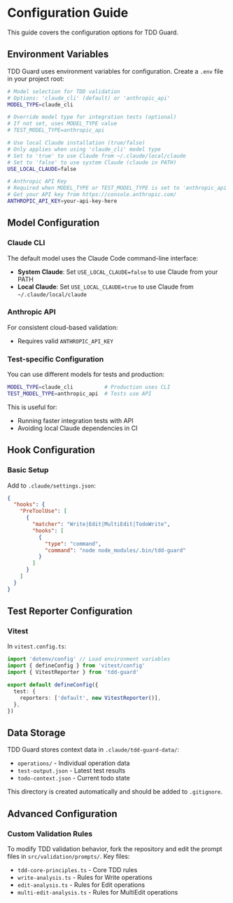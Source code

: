 # Configuration Guide

This guide covers the configuration options for TDD Guard.

## Environment Variables

TDD Guard uses environment variables for configuration.
Create a `.env` file in your project root:

```bash
# Model selection for TDD validation
# Options: 'claude_cli' (default) or 'anthropic_api'
MODEL_TYPE=claude_cli

# Override model type for integration tests (optional)
# If not set, uses MODEL_TYPE value
# TEST_MODEL_TYPE=anthropic_api

# Use local Claude installation (true/false)
# Only applies when using 'claude_cli' model type
# Set to 'true' to use Claude from ~/.claude/local/claude
# Set to 'false' to use system Claude (claude in PATH)
USE_LOCAL_CLAUDE=false

# Anthropic API Key
# Required when MODEL_TYPE or TEST_MODEL_TYPE is set to 'anthropic_api'
# Get your API key from https://console.anthropic.com/
ANTHROPIC_API_KEY=your-api-key-here
```

## Model Configuration

### Claude CLI

The default model uses the Claude Code command-line interface:

- **System Claude**: Set `USE_LOCAL_CLAUDE=false` to use Claude from your PATH
- **Local Claude**: Set `USE_LOCAL_CLAUDE=true` to use Claude from `~/.claude/local/claude`

### Anthropic API

For consistent cloud-based validation:

- Requires valid `ANTHROPIC_API_KEY`

### Test-specific Configuration

You can use different models for tests and production:

```bash
MODEL_TYPE=claude_cli          # Production uses CLI
TEST_MODEL_TYPE=anthropic_api  # Tests use API
```

This is useful for:

- Running faster integration tests with API
- Avoiding local Claude dependencies in CI

## Hook Configuration

### Basic Setup

Add to `.claude/settings.json`:

```json
{
  "hooks": {
    "PreToolUse": [
      {
        "matcher": "Write|Edit|MultiEdit|TodoWrite",
        "hooks": [
          {
            "type": "command",
            "command": "node node_modules/.bin/tdd-guard"
          }
        ]
      }
    ]
  }
}
```

## Test Reporter Configuration

### Vitest

In `vitest.config.ts`:

```typescript
import 'dotenv/config' // Load environment variables
import { defineConfig } from 'vitest/config'
import { VitestReporter } from 'tdd-guard'

export default defineConfig({
  test: {
    reporters: ['default', new VitestReporter()],
  },
})
```

## Data Storage

TDD Guard stores context data in `.claude/tdd-guard-data/`:

- `operations/` - Individual operation data
- `test-output.json` - Latest test results
- `todo-context.json` - Current todo state

This directory is created automatically and should be added to `.gitignore`.

## Advanced Configuration

### Custom Validation Rules

To modify TDD validation behavior, fork the repository and edit the prompt files in `src/validation/prompts/`. Key files:

- `tdd-core-principles.ts` - Core TDD rules
- `write-analysis.ts` - Rules for Write operations
- `edit-analysis.ts` - Rules for Edit operations
- `multi-edit-analysis.ts` - Rules for MultiEdit operations
